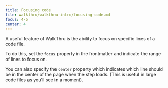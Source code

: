 ```yaml
---
title: Focusing code
file: walkthru/walkthru-intro/focusing-code.md
focus: 4-5
center: 4
---
```


A useful feature of WalkThru is the ability to focus on specific lines of a code file.

To do this, set the `focus` property in the frontmatter and indicate the range of lines to focus on. 

You can also specify the `center` property which indicates which line should be in the center of the page when the step loads. (This is useful in large code files as you'll see in a moment).
